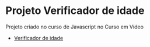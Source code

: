 # Projeto Verificador de idade
 Projeto criado no curso de Javascript no Curso em Vídeo 
 <ul>
    <li><a href="https://vanessacml.github.io/projeto-verifica-idade/modelo.html">Verificador de idade</a>
 </ul>
